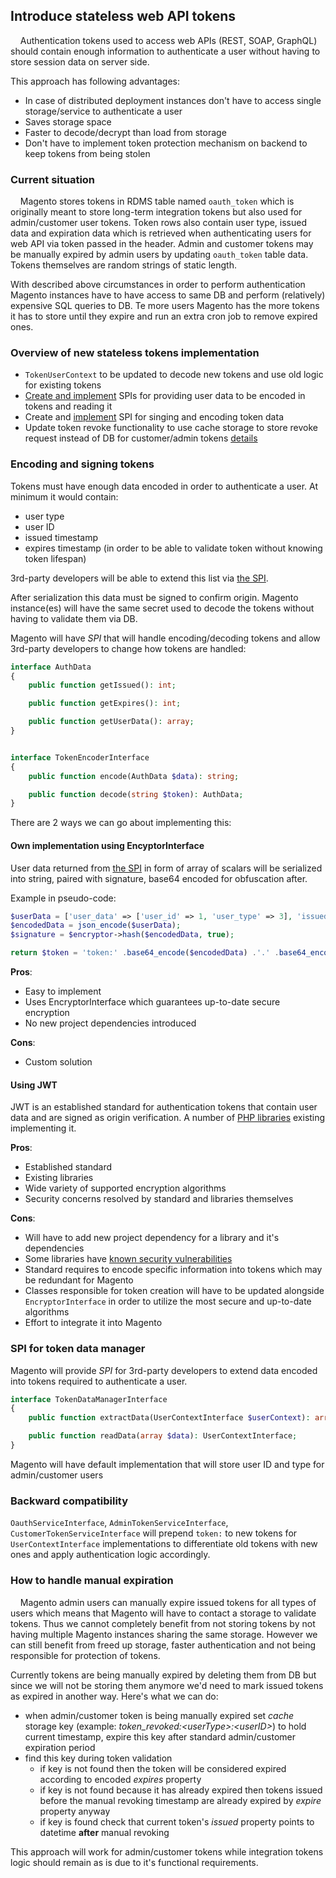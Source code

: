 ## Introduce stateless web API tokens
&nbsp;&nbsp;&nbsp;&nbsp;Authentication tokens used to access web APIs (REST, SOAP, GraphQL) should contain enough
information to authenticate a user without having to store session data on server side.
 
This approach has following advantages:
* In case of distributed deployment instances don't have to access single storage/service to authenticate a user
* Saves storage space
* Faster to decode/decrypt than load from storage
* Don't have to implement token protection mechanism on backend to keep tokens from being stolen
 
 
### Current situation
&nbsp;&nbsp;&nbsp;&nbsp;Magento stores tokens in RDMS table named `oauth_token` which is originally meant to store long-term integration tokens
but also used for admin/customer user tokens. Token rows also contain user type, issued data and expiration data which
is retrieved when authenticating users for web API via token passed in the header. Admin and customer tokens may be
manually expired by admin users by updating `oauth_token` table data. Tokens themselves are random strings of static
length.
 
With described above circumstances in order to perform authentication Magento instances have to have access to same DB
and perform (relatively) expensive SQL queries to DB. Te more users Magento has the more tokens it has to store
until they expire and run an extra cron job to remove expired ones.
 
 
### Overview of new stateless tokens implementation
* `TokenUserContext` to be updated to decode new tokens and use old logic for existing tokens
* [Create and implement](#spi-for-token-data-manager) SPIs for providing user data to be encoded in tokens and reading it
* Create and [implement](#encoding-and-signing-tokens) SPI for singing and encoding token data
* Update token revoke functionality to use cache storage to store revoke request instead of DB for customer/admin tokens
  [details](#how-to-handle-manual-expiration)
 
 
### Encoding and signing tokens
Tokens must have enough data encoded in order to authenticate a user. At minimum it would contain:
* user type
* user ID
* issued timestamp
* expires timestamp (in order to be able to validate token without knowing token lifespan)
 
3rd-party developers will be able to extend this list via [the SPI](#spi-for-token-data-manager).
 
After serialization this data must be signed to confirm origin. Magento instance(es) will have the same secret used
to decode the tokens without having to validate them via DB.
 
Magento will have _SPI_ that will handle encoding/decoding tokens and allow 3rd-party developers to change
how tokens are handled:
 
```php
interface AuthData
{
    public function getIssued(): int;

    public function getExpires(): int;

    public function getUserData(): array;
}


interface TokenEncoderInterface
{
    public function encode(AuthData $data): string;

    public function decode(string $token): AuthData;
}
``` 
 
There are 2 ways we can go about implementing this:
 
#### Own implementation using EncyptorInterface
User data returned from [the SPI](#spi-for-token-data-manager) in form of array of scalars will be serialized into string, paired with
signature, base64 encoded for obfuscation after.
 
Example in pseudo-code:
```php
$userData = ['user_data' => ['user_id' => 1, 'user_type' => 3], 'issued' => time(), 'expires' => time() + (60*60)];
$encodedData = json_encode($userData);
$signature = $encryptor->hash($encodedData, true);

return $token = 'token:' .base64_encode($encodedData) .'.' .base64_encode($signature);
```
 
__Pros__:
* Easy to implement
* Uses EncryptorInterface which guarantees up-to-date secure encryption
* No new project dependencies introduced
 
__Cons__:
* Custom solution
 
#### Using JWT
JWT is an established standard for authentication tokens that contain user data and are signed as origin verification.
A number of [PHP libraries](https://jwt.io) existing implementing it.
 
__Pros__:
* Established standard
* Existing libraries
* Wide variety of supported encryption algorithms
* Security concerns resolved by standard and libraries themselves
 
__Cons__:
* Will have to add new project dependency for a library and it's dependencies
* Some libraries have [known security vulnerabilities](https://auth0.com/blog/critical-vulnerabilities-in-json-web-token-libraries/)
* Standard requires to encode specific information into tokens which may be redundant for Magento
* Classes responsible for token creation will have to be updated alongside `EncryptorInterface` in order to utilize the
  most secure and up-to-date algorithms
* Effort to integrate it into Magento
 
 
### SPI for token data manager
Magento will provide _SPI_ for 3rd-party developers to extend data encoded into tokens required to authenticate a user.
 
```php
interface TokenDataManagerInterface
{
    public function extractData(UserContextInterface $userContext): array;

    public function readData(array $data): UserContextInterface;
}
```
 
Magento will have default implementation that will store user ID and type for admin/customer users
 
 
### Backward compatibility
`OauthServiceInterface`, `AdminTokenServiceInterface`, `CustomerTokenServiceInterface` will prepend `token:` to new
tokens for `UserContextInterface` implementations to differentiate old tokens with new ones and apply authentication
logic accordingly.
 
 
### How to handle manual expiration
&nbsp;&nbsp;&nbsp;&nbsp;Magento admin users can manually expire issued tokens for all types of users which means that
Magento will have to contact a storage to validate tokens. Thus we cannot completely benefit from not storing tokens
by not having multiple Magento instances sharing the same storage. However we can still benefit from freed up storage,
faster authentication and not being responsible for protection of tokens.
 
Currently tokens are being manually expired by deleting them from DB but since we will not be storing them anymore we'd
need to mark issued tokens as expired in another way. Here's what we can do:
* when admin/customer token is being manually expired set _cache_ storage key
  (example: _token_revoked:\<userType\>:\<userID\>_) to hold current timestamp, expire this key after standard
  admin/customer expiration period
* find this key during token validation
  * if key is not found then the token will be considered expired according to encoded _expires_ property
  * if key is not found because it has already expired then tokens issued before the manual revoking timestamp are
    already expired by _expire_ property anyway
  * if key is found check that current token's _issued_ property points to datetime __after__ manual revoking
 
This approach will work for admin/customer tokens while integration tokens logic should remain as is due to it's
functional requirements.
